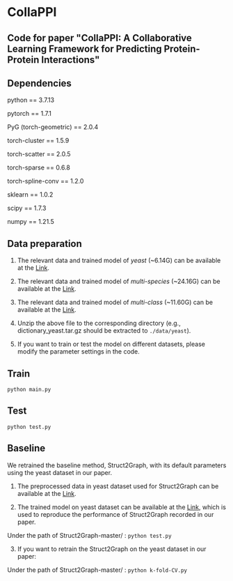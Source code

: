 # CollaPPI
Code for paper "CollaPPI: A Collaborative Learning Framework for Predicting Protein-Protein Interactions"
---

Dependencies
---

python == 3.7.13

pytorch == 1.7.1

PyG (torch-geometric) == 2.0.4

torch-cluster == 1.5.9

torch-scatter == 2.0.5

torch-sparse == 0.6.8

torch-spline-conv == 1.2.0

sklearn == 1.0.2

scipy == 1.7.3

numpy == 1.21.5

Data preparation
---
1. The relevant data and trained model of _yeast_ (~6.14G) can be available at the [Link](https://pan.baidu.com/s/1kknFC2gpayvxLM_1sqwO7w?pwd=1234).

2. The relevant data and trained model of _multi-species_ (~24.16G) can be available at the [Link](https://pan.baidu.com/s/1kQHXCAQxzNO5peLqJni8xg?pwd=1234).

3. The relevant data and trained model of _multi-class_ (~11.60G) can be available at the [Link](https://pan.baidu.com/s/18VNZJzcRQCN8myJ8Pb6SAA?pwd=1234).

4. Unzip the above file to the corresponding directory (e.g., dictionary_yeast.tar.gz should be extracted to `./data/yeast`).

5. If you want to train or test the model on different datasets, please modify the parameter settings in the code.

Train
---
`python main.py`

Test
---
`python test.py`

Baseline
---
We retrained the baseline method, Struct2Graph, with its default parameters using the yeast dataset in our paper.

1. The preprocessed data in yeast dataset used for Struct2Graph can be available at the [Link](https://pan.baidu.com/s/1mrJ5HQ2wMp1Wv0D3YI72Cg?pwd=1234).

2. The trained model on yeast dataset can be available at the [Link](https://pan.baidu.com/s/19KpAuXthWU6RZTF5FORPhA?pwd=1234), which is used to reproduce the performance of Struct2Graph recorded in our paper.

  Under the path of Struct2Graph-master/ :  `python test.py`

3. If you want to retrain the Struct2Graph on the yeast dataset in our paper:

  Under the path of Struct2Graph-master/ :  `python k-fold-CV.py`
